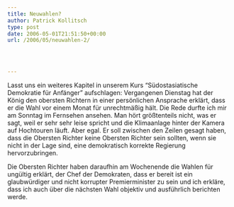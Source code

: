 ```yaml
---
title: Neuwahlen?
author: Patrick Kollitsch
type: post
date: 2006-05-01T21:51:50+00:00
url: /2006/05/neuwahlen-2/




---
```

Lasst uns ein weiteres Kapitel in unserem Kurs &#8220;S&uuml;dostasiatische Demokratie f&uuml;r Anf&auml;nger&#8221; aufschlagen: Vergangenen Dienstag hat der K&ouml;nig den obersten Richtern in einer pers&ouml;nlichen Ansprache erkl&auml;rt, dass er die Wahl vor einem Monat f&uuml;r unrechtm&auml;&szlig;ig h&auml;lt. Die Rede durfte ich mir am Sonntag im Fernsehen ansehen. Man h&ouml;rt gr&ouml;&szlig;tenteils nicht, was er sagt, weil er sehr sehr leise spricht und die Klimaanlage hinter der Kamera auf Hochtouren l&auml;uft. Aber egal. Er soll zwischen den Zeilen gesagt haben, dass die Obersten Richter keine Obersten Richter sein sollten, wenn sie nicht in der Lage sind, eine demokratisch korrekte Regierung hervorzubringen.

Die Obersten Richter haben daraufhin am Wochenende die Wahlen f&uuml;r ung&uuml;ltig erkl&auml;rt, der Chef der Demokraten, dass er bereit ist ein glaubw&uuml;rdiger und nicht korrupter Premierminister zu sein und ich erkl&auml;re, dass ich auch &uuml;ber die n&auml;chsten Wahl objektiv und ausf&uuml;hrlich berichten werde.